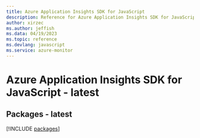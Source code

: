 ```yaml
---
title: Azure Application Insights SDK for JavaScript
description: Reference for Azure Application Insights SDK for JavaScript
author: xirzec
ms.author: jeffish
ms.data: 04/19/2023
ms.topic: reference
ms.devlang: javascript
ms.service: azure-monitor
---
```

# Azure Application Insights SDK for JavaScript - latest
## Packages - latest
[!INCLUDE [packages](application-insights-index.md)]